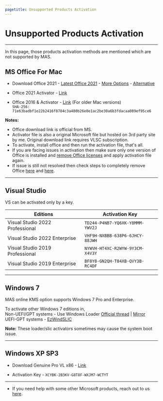 ```yaml
---
pagetitle: Unsupported Products Activation
---
```


# Unsupported Products Activation

------------------------------------------------------------------------

In this page, those products activation methods are mentioned which are not supported by MAS.

## MS Office For Mac

-   Download Office 2021 - [Latest Office 2021](https://go.microsoft.com/fwlink/p/?linkid=2009112) - [More Options](https://learn.microsoft.com/en-us/officeupdates/update-history-office-for-mac) - [Alternative](https://macadmins.software/)

-   Office 2021 Activator - [Link](https://app.box.com/s/hi2ejfi2qxfctcicu2qgebsz6bsgdsxc)

-   Office 2016 & Activator - [Link](https://drive.google.com/uc?export=download&id=1sZdFvQWPPacP3_oCJyBB4W8Gej3nsnee) (For older Mac versions)\
    `SHA-256: 71e63badbf1e22b2416f8784c3a480b26e0e1ac2be30a6b3fdacaa089ef95ce6`

**Notes:**

-   Office download link is official from MS.
-   Activator file is also a original Microsoft file but hosted on 3rd party site by me. Original download link requires VLSC subscription.
-   To activate, install office and then run the activation file, that's all.
-   If you are facing issues in activation then make sure only one version of Office is installed and [remove Office licenses](https://support.microsoft.com/office/b032c0f6-a431-4dad-83a9-6b727c03b193) and apply activation file again.
-   If issue is still not resolved then check steps to completely remove Office [here](https://office-reset.com/) and [here](https://support.microsoft.com/office/ec3aa66e-6a76-451f-9d35-cba2e14e94c0).

------------------------------------------------------------------------

## Visual Studio

VS can be activated only by a key.

| Editions                        | Activation Key                  |
|---------------------------------|---------------------------------|
| Visual Studio 2022 Professional | `TD244-P4NB7-YQ6XK-Y8MMM-YWV2J` |
| Visual Studio 2022 Enterprise   | `VHF9H-NXBBB-638P6-6JHCY-88JWH` |
| Visual Studio 2019 Professional | `NYWVH-HT4XC-R2WYW-9Y3CM-X4V3Y` |
| Visual Studio 2019 Enterprise   | `BF8Y8-GN2QH-T84XB-QVY3B-RC4DF` |

------------------------------------------------------------------------

## Windows 7

MAS online KMS option supports Windows 7 Pro and Enterprise.

To activate other Windows 7 editions in,\
Non-UEFI/GPT systems - Use Windows Loader [Official thread](https://forums.mydigitallife.net/forums/windows-loader.39/) \| [Mirror](https://app.box.com/s/bnchc6hten44adunlcpz9ya9j0uucfs2)\
UEFI-GPT systems - [EzWindSLIC](https://github.com/Dir3ctr1x/EzWindSLIC)

**Note:** These loader/slic activators sometimes may cause the system boot issue.

------------------------------------------------------------------------

## Windows XP SP3

-   Download Genuine Pro VL x86 - [Link](https://archive.org/download/windows-xp-professional-collection-multilanguages)

-   Activation Key - `XCYBK-2B3KV-G8T8F-WXJM7-WCTYT`

------------------------------------------------------------------------

-   If you need help with some other Microsoft products, reach out to us [here](contactus.html).
